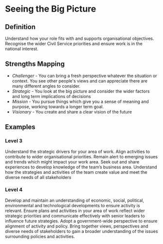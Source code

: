 # Seeing the Big Picture 


## Definition 

Understand how your role fits with and supports organisational objectives. Recognise the wider Civil Service priorities and ensure work is in the national interest.

## Strengths Mapping

* _Challenger_ - You can bring a fresh perspective whatever the situation or context. You see other people's views and can appreciate there are many different angles to consider.
* _Strategic_ - You look at the big picture and consider the wider factors and long term implications of decisions
* _Mission_ - You pursue things which give you a sense of meaning and purpose, working towards a longer term goal.
* _Visionary_ - You create and share a clear vision of the future 

## Examples 

### Level 3

Understand the strategic drivers for your area of work. Align activities to contribute to wider organisational priorities. Remain alert to emerging issues and trends which might impact your work area. Seek out and share experiences to develop knowledge of the team’s business area. Understand how the strategies and activities of the team create value and meet the diverse needs of all stakeholders

### Level 4 

Develop and maintain an understanding of economic, social, political, environmental and technological developments to ensure activity is relevant. Ensure plans and activities in your area of work reflect wider strategic priorities and communicate effectively with senior leaders to influence future strategies. Adopt a government-wide perspective to ensure alignment of activity and policy. Bring together views, perspectives and diverse needs of stakeholders to gain a broader understanding of the issues surrounding policies and activities.